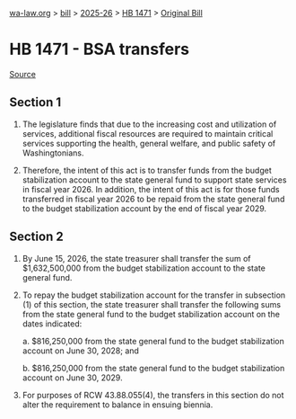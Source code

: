 [wa-law.org](/) > [bill](/bill/) > [2025-26](/bill/2025-26/) > [HB 1471](/bill/2025-26/hb/1471/) > [Original Bill](/bill/2025-26/hb/1471/1/)

# HB 1471 - BSA transfers

[Source](http://lawfilesext.leg.wa.gov/biennium/2025-26/Pdf/Bills/House%20Bills/1471.pdf)

## Section 1
1. The legislature finds that due to the increasing cost and utilization of services, additional fiscal resources are required to maintain critical services supporting the health, general welfare, and public safety of Washingtonians.

2. Therefore, the intent of this act is to transfer funds from the budget stabilization account to the state general fund to support state services in fiscal year 2026. In addition, the intent of this act is for those funds transferred in fiscal year 2026 to be repaid from the state general fund to the budget stabilization account by the end of fiscal year 2029.

## Section 2
1. By June 15, 2026, the state treasurer shall transfer the sum of $1,632,500,000 from the budget stabilization account to the state general fund.

2. To repay the budget stabilization account for the transfer in subsection (1) of this section, the state treasurer shall transfer the following sums from the state general fund to the budget stabilization account on the dates indicated:

    a. $816,250,000 from the state general fund to the budget stabilization account on June 30, 2028; and

    b. $816,250,000 from the state general fund to the budget stabilization account on June 30, 2029.

3. For purposes of RCW 43.88.055(4), the transfers in this section do not alter the requirement to balance in ensuing biennia.
